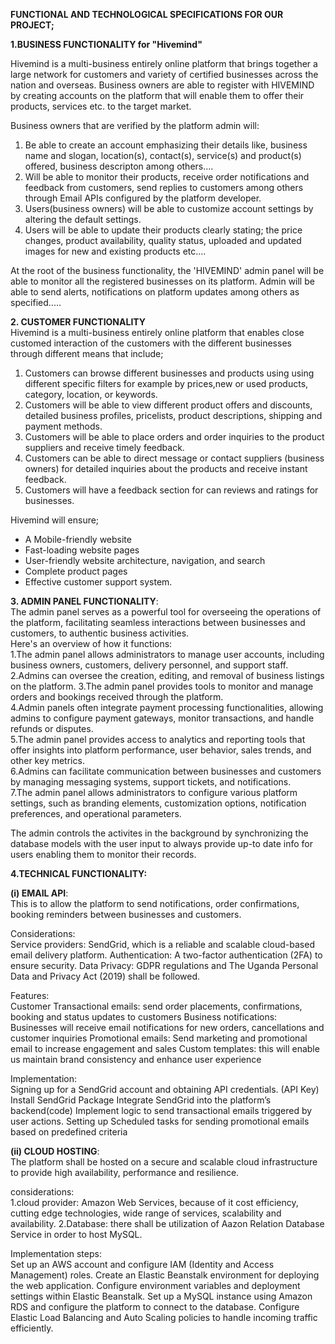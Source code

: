 **FUNCTIONAL AND TECHNOLOGICAL SPECIFICATIONS FOR OUR PROJECT;**

**1.BUSINESS FUNCTIONALITY for "Hivemind"**

Hivemind is a multi-business entirely online platform that brings together a large network for customers and variety of certified businesses across the nation and overseas.
Business owners are able to register with HIVEMIND by creating accounts on the platform that will enable them to offer their products, services etc. to the target market.

Business owners that are verified by the platform admin will:
1. Be able to create an account emphasizing their details like, business name and slogan, location(s), contact(s), service(s) and product(s) offered, business descripton among others....
2. Will be able to monitor their products, receive order notifications and feedback from customers, 
send replies to customers among others through Email APIs configured by the platform developer.
3. Users(business owners) will be able to customize account settings by altering the default settings.
4. Users will be able to update their products clearly stating; the price changes, product availability, quality status, uploaded and updated images for new and existing products etc....

At the root of the business functionality, the 'HIVEMIND' admin panel will be able to monitor all the registered businesses on its platform. Admin will be able to send alerts, notifications on platform updates among others as specified.....    

**2. CUSTOMER FUNCTIONALITY**  
Hivemind is a multi-business entirely online platform that enables close customed interaction of the customers with the different businesses through different means that include;   
1. Customers can browse different businesses and products using using different specific filters for example by prices,new or used products, category, location, or keywords.
2. Customers will be able to view different product offers and discounts, detailed business profiles, pricelists, product descriptions, shipping and payment methods.
3. Customers will be able to place orders and order inquiries to the product suppliers and receive timely feedback.
4. Customers can be able to direct message or contact suppliers (business owners) for detailed inquiries about the products and receive instant feedback.
5. Customers will have a feedback section for can reviews and ratings for businesses.   

Hivemind will ensure;
- A Mobile-friendly website
- Fast-loading website pages
- User-friendly website architecture, navigation, and search 
- Complete product pages
- Effective customer support system.

**3. ADMIN PANEL FUNCTIONALITY**:   
The admin panel serves as a powerful tool for overseeing the operations of the platform, facilitating seamless interactions between businesses and customers, to authentic business activities.   
Here's an overview of how it functions:   
1.The admin panel allows administrators to manage user accounts, including business owners, customers, delivery personnel, and support staff.    
2.Admins can oversee the creation, editing, and removal of business listings on the platform.    3.The admin panel provides tools to monitor and manage orders and bookings received through the platform.   
4.Admin panels often integrate payment processing functionalities, allowing admins to configure payment gateways, monitor transactions, and handle refunds or disputes.    
5.The admin panel provides access to analytics and reporting tools that offer insights into platform performance, user behavior, sales trends, and other key metrics.    
6.Admins can facilitate communication between businesses and customers by managing messaging systems, support tickets, and notifications.    
7.The admin panel allows administrators to configure various platform settings, such as branding elements, customization options, notification preferences, and operational parameters.   

The admin controls the activites in the background by synchronizing the database models with the user input to always provide up-to date info for users enabling them to monitor their records.

**4.TECHNICAL FUNCTIONALITY:**   

**(i) EMAIL API**:  
This is to allow the platform to send notifications, order confirmations, booking reminders between businesses and customers.  

Considerations:  
Service providers: SendGrid, which is a reliable and scalable cloud-based email delivery platform.
Authentication: A two-factor authentication (2FA) to ensure security.
Data Privacy: GDPR regulations and The Uganda Personal Data and Privacy Act (2019) shall be followed.

Features:    
Customer Transactional emails: send order placements, confirmations, booking and status updates to         customers
Business notifications: Businesses will receive email notifications for new orders, cancellations and customer inquiries
Promotional emails: Send marketing and promotional email to increase engagement and sales
Custom templates: this will enable us maintain brand consistency and enhance user experience

Implementation:   
Signing up for a SendGrid account and obtaining API credentials. (API Key)
Install SendGrid Package
Integrate SendGrid into the platform’s backend(code)
Implement logic to send transactional emails triggered by user actions.
Setting up Scheduled tasks for sending promotional emails based on predefined criteria

**(ii) CLOUD HOSTING**:   
The platform shall be hosted on a secure and scalable cloud infrastructure to provide high availability, performance and resilience.

considerations:  
1.cloud provider: Amazon Web Services, because of it cost efficiency, cutting edge technologies, wide range of services, scalability and availability.
2.Database:  there shall be utilization of Aazon Relation Database Service in order to host MySQL.

Implementation steps:   
Set up an AWS account and configure IAM (Identity and Access Management) roles.
Create an Elastic Beanstalk environment for deploying the web application.
Configure environment variables and deployment settings within Elastic Beanstalk.
Set up a MySQL instance using Amazon RDS and configure the platform to connect to the database.
Configure Elastic Load Balancing and Auto Scaling policies to handle incoming traffic efficiently.

